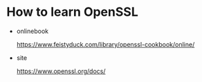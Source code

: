 # How to learn OpenSSL

- onlinebook

  https://www.feistyduck.com/library/openssl-cookbook/online/

- site

  https://www.openssl.org/docs/